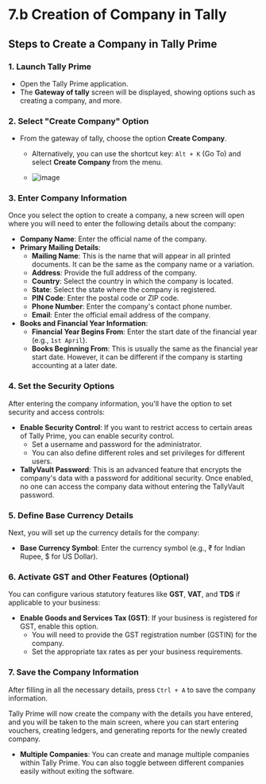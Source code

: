 # 7.b Creation of Company in Tally

## Steps to Create a Company in Tally Prime

### 1. Launch Tally Prime
- Open the Tally Prime application.
- The **Gateway of tally** screen will be displayed, showing options such as  creating a company, and more.

### 2. Select "Create Company" Option
- From the gateway of tally, choose the option **Create Company**. 
  - Alternatively, you can use the shortcut key: `Alt + K` (Go To) and select **Create Company** from the menu.
 
  - ![image](https://github.com/user-attachments/assets/f5490a1e-e8d7-4940-91ed-16bf5987de97)


### 3. Enter Company Information
Once you select the option to create a company, a new screen will open where you will need to enter the following details about the company:

- **Company Name**: Enter the official name of the company.
- **Primary Mailing Details**:
  - **Mailing Name**: This is the name that will appear in all printed documents. It can be the same as the company name or a variation.
  - **Address**: Provide the full address of the company.
  - **Country**: Select the country in which the company is located.
  - **State**: Select the state where the company is registered.
  - **PIN Code**: Enter the postal code or ZIP code.
  - **Phone Number**: Enter the company's contact phone number.
  - **Email**: Enter the official email address of the company.
- **Books and Financial Year Information**:
  - **Financial Year Begins From**: Enter the start date of the financial year (e.g., `1st April`).
  - **Books Beginning From**: This is usually the same as the financial year start date. However, it can be different if the company is starting accounting at a later date.

### 4. Set the Security Options
After entering the company information, you'll have the option to set security and access controls:

- **Enable Security Control**: If you want to restrict access to certain areas of Tally Prime, you can enable security control. 
  - Set a username and password for the administrator.
  - You can also define different roles and set privileges for different users.
- **TallyVault Password**: This is an advanced feature that encrypts the company's data with a password for additional security. Once enabled, no one can access the company data without entering the TallyVault password.

### 5. Define Base Currency Details
Next, you will set up the currency details for the company:

- **Base Currency Symbol**: Enter the currency symbol (e.g., ₹ for Indian Rupee, $ for US Dollar).
  
### 6. Activate GST and Other Features (Optional)
You can configure various statutory features like **GST**, **VAT**, and **TDS** if applicable to your business:

- **Enable Goods and Services Tax (GST)**: If your business is registered for GST, enable this option.
  - You will need to provide the GST registration number (GSTIN) for the company.
  - Set the appropriate tax rates as per your business requirements.

### 7. Save the Company Information
After filling in all the necessary details, press `Ctrl + A` to save the company information.

Tally Prime will now create the company with the details you have entered, and you will be taken to the main screen, where you can start entering vouchers, creating ledgers, and generating reports for the newly created company.



- **Multiple Companies**: You can create and manage multiple companies within Tally Prime. You can also toggle between different companies easily without exiting the software.

